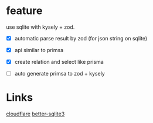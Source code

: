 # feature 
 use sqlite with kysely + zod.

- [x] automatic parse result by zod (for json string on sqlite)
- [x] api similar to primsa
- [x] create relation and select like prisma
- [ ] auto generate primsa to zod + kysely


# Links
[cloudflare](https://developers.cloudflare.com/d1/platform/client-api/)
[better-sqlite3](https://github.com/WiseLibs/better-sqlite3/blob/master/docs/api.md)
